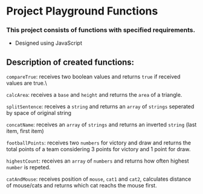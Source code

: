 # Project Playground Functions

### This project consists of functions with specified requirements.
* Designed using JavaScript

## Description of created functions: 
`compareTrue`: receives two boolean values and returns `true` if received values are true.\

`calcArea`: receives a `base` and `height` and returns the `area` of a triangle.

`splitSentence`: receives a `string` and returns an `array` of  `strings` seperated by space of 
original string

`concatName`: receives an `array` of `strings` and returns an inverted `string` (last item, first item)

`footballPoints`: receives two `numbers` for victory and draw and returns the total points of a team considering 3 points for victory and 1 point for draw. 

`highestCount`: receives an `array` of `numbers` and returns how often highest `number` is repeted.

`catAndMouse`: receives position of `mouse`, `cat1` and `cat2`, calculates distance of mouse/cats and returns which cat reachs the mouse first.
